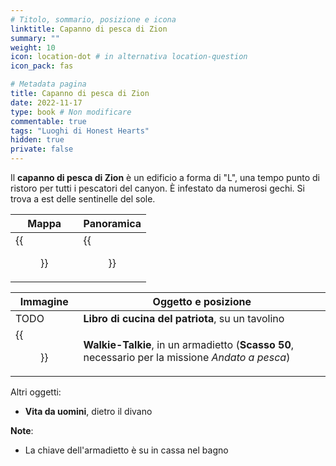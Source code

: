 ```yaml
---
# Titolo, sommario, posizione e icona
linktitle: Capanno di pesca di Zion
summary: ""
weight: 10
icon: location-dot # in alternativa location-question
icon_pack: fas

# Metadata pagina
title: Capanno di pesca di Zion
date: 2022-11-17
type: book # Non modificare
commentable: true
tags: "Luoghi di Honest Hearts"
hidden: true
private: false
---
```


<div class="fnv">

Il **capanno di pesca di Zion** è un edificio a forma di "L", una tempo punto di ristoro per tutti i pescatori del canyon. È infestato da numerosi gechi. Si trova a est delle sentinelle del sole.

| Mappa | Panoramica |
| ----- | ---------- |
| {{<figure src="fnv/Zion_Fishing_Lodge_loc.webp">}}      | {{<figure src="fnv/ZionFishingLodge.webp">}}           | 

| Immagine | Oggetto e posizione |
| -------- | ------------------- |
|    TODO      | **Libro di cucina del patriota**, su un tavolino                    |
|  {{<figure src="fnv/HH_ZFL_walkie_talkies.webp">}}        | **Walkie-Talkie**, in un armadietto (**Scasso 50**, necessario per la missione _Andato a pesca_)                    |

Altri oggetti:
- **Vita da uomini**, dietro il divano

**Note**:
- La chiave dell'armadietto è su in cassa nel bagno

</div>

